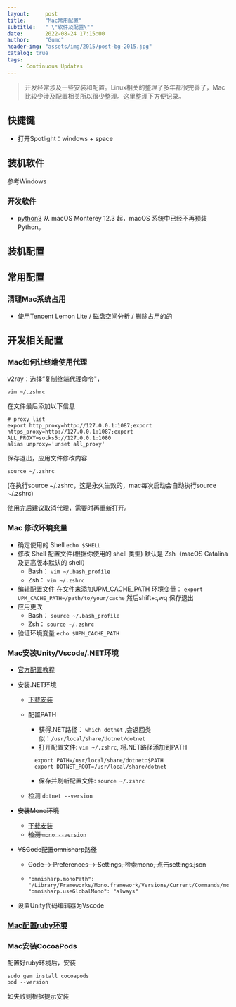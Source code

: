 ```yaml
---
layout:     post
title:      "Mac常用配置"
subtitle:   " \"软件及配置\""
date:       2022-08-24 17:15:00
author:     "Gumc"
header-img: "assets/img/2015/post-bg-2015.jpg"
catalog: true
tags:
    - Continuous Updates
---
```

> 开发经常涉及一些安装和配置。Linux相关的整理了多年都很完善了，Mac比较少涉及配置相关所以很少整理。这里整理下方便记录。

## 快捷键

* 打开Spotlight：windows + space

## 装机软件

参考Windows

### 开发软件

* [python3](https://www.python.org/downloads/) 从 macOS Monterey 12.3 起，macOS 系统中已经不再预装 Python。

## 装机配置

## 常用配置

### 清理Mac系统占用

* 使用Tencent Lemon Lite / 磁盘空间分析 / 删除占用的的

## 开发相关配置

### Mac如何让终端使用代理

v2ray：选择“复制终端代理命令"，

```
vim ~/.zshrc
```

在文件最后添加以下信息

```
# proxy list
export http_proxy=http://127.0.0.1:1087;export https_proxy=http://127.0.0.1:1087;export ALL_PROXY=socks5://127.0.0.1:1080
alias unproxy='unset all_proxy'
```

保存退出，应用文件修改内容

```
source ~/.zshrc
```

(在执行source ~/.zshrc，这是永久生效的，mac每次启动会自动执行source ~/.zshrc)

使用完后建议取消代理，需要时再重新打开。

### Mac 修改环境变量

* 确定使用的 Shell
  `echo $SHELL`
* 修改 Shell 配置文件(根据你使用的 shell 类型)
  默认是 Zsh（macOS Catalina 及更高版本默认的 shell）
  * Bash：
    `vim ~/.bash_profile`
  * Zsh：
    `vim ~/.zshrc`
* 编辑配置文件
  在文件末添加UPM_CACHE_PATH 环境变量：
  `export UPM_CACHE_PATH=/path/to/your/cache`
  然后shift+:,wq 保存退出
* 应用更改
  * Bash：
    `source ~/.bash_profile`
  * Zsh：
    `source ~/.zshrc`
* 验证环境变量
  `echo $UPM_CACHE_PATH`

### Mac安装Unity/Vscode/.NET环境

* [官方配置教程](https://code.visualstudio.com/docs/other/unity)
* 安装.NET环境

  * [下载安装](https://dotnet.microsoft.com/en-us/download)
  * 配置PATH

    * 获得.NET路径： `which dotnet` ,会返回类似：`/usr/local/share/dotnet/dotnet`
    * 打开配置文件: `vim ~/.zshrc`, 将.NET路径添加到PATH

    ```
      export PATH=/usr/local/share/dotnet:$PATH
      export DOTNET_ROOT=/usr/local/share/dotnet
    ```

    * 保存并刷新配置文件: `source ~/.zshrc`
  * 检测
    `dotnet --version`
* ~~安装Mono环境~~

  * [~~下载安装~~](https://www.mono-project.com/download/stable/)
  * ~~检测
    `mono --version`~~
* ~~VSCode配置omnisharp路径~~

  * ~~Code -> Preferences -> Settings, 检索mono, 点击settings.json~~
  * ```plaintext
    "omnisharp.monoPath": "/Library/Frameworks/Mono.framework/Versions/Current/Commands/mono",
    "omnisharp.useGlobalMono": "always"
    ```

<!-- * 设置~/.bash_profile环境变量
```csharp
  export FrameworkPathOverride=/Library/Frameworks/Mono.framework/Versions/Current
  export PATH=/usr/local/share/dotnet:$PATH
``` -->

* 设置Unity代码编辑器为Vscode

### [Mac配置ruby环境](https://gumcstronger.github.io/2024/10/01/mac-ruby-install)

### Mac安装CocoaPods

  配置好ruby环境后，安装

```
sudo gem install cocoapods
pod --version
```
如失败则根据提示安装